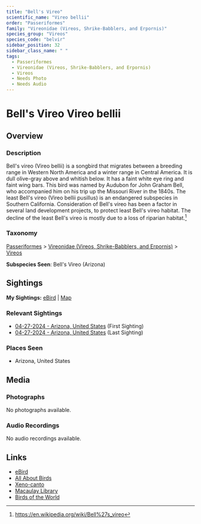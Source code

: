 ```yaml
---
title: "Bell's Vireo"
scientific_name: "Vireo bellii"
order: "Passeriformes"
family: "Vireonidae (Vireos, Shrike-Babblers, and Erpornis)"
species_group: "Vireos"
species_code: "belvir"
sidebar_position: 32
sidebar_class_name: " "
tags: 
  - Passeriformes
  - Vireonidae (Vireos, Shrike-Babblers, and Erpornis)
  - Vireos
  - Needs Photo
  - Needs Audio
---
```


# Bell's Vireo <span className='sci_name'>Vireo bellii</span>

## Overview

### Description
Bell's vireo (Vireo bellii) is a songbird that migrates between a breeding range in Western North America and a winter range in Central America. It is dull olive-gray above and whitish below. It has a faint white eye ring and faint wing bars.
This bird was named by Audubon for John Graham Bell, who accompanied him on his trip up the Missouri River in the 1840s.
The least Bell's vireo (Vireo bellii pusillus) is an endangered subspecies in Southern California. Consideration of Bell's vireo has been a factor in several land development projects, to protect least Bell's vireo habitat. The decline of the least Bell's vireo is mostly due to a loss of riparian habitat.[^1]

[^1]: https://en.wikipedia.org/wiki/Bell%27s_vireo

### Taxonomy
[Passeriformes](/tags/passeriformes) > [Vireonidae (Vireos, Shrike-Babblers, and Erpornis)](/tags/vireonidae-vireos-shrike-babblers-and-erpornis) > [Vireos](/tags/vireos)

**Subspecies Seen**: Bell's Vireo (Arizona)


## Sightings

**My Sightings:** [eBird](https://ebird.org/lifelist?r=world&time=life&spp=belvir) | [Map](/map?species_code=belvir)

### Relevant Sightings

* [04-27-2024 - Arizona, United States](https://ebird.org/checklist/S170587133) (First Sighting)
* [04-27-2024 - Arizona, United States](https://ebird.org/checklist/S170629025) (Last Sighting)

### Places Seen

* Arizona, United States



## Media
### Photographs
No photographs available.

### Audio Recordings
No audio recordings available.

## Links
* [eBird](https://ebird.org/species/belvir) 
* [All About Birds](https://www.allaboutbirds.org/guide/belvir) 
* [Xeno-canto](https://www.xeno-canto.org/species/vireo-bellii) 
* [Macaulay Library](https://search.macaulaylibrary.org/catalog?taxonCode=belvir&sort=rating_rank_desc)
* [Birds of the World](https://birdsoftheworld.org/bow/species/belvir)
